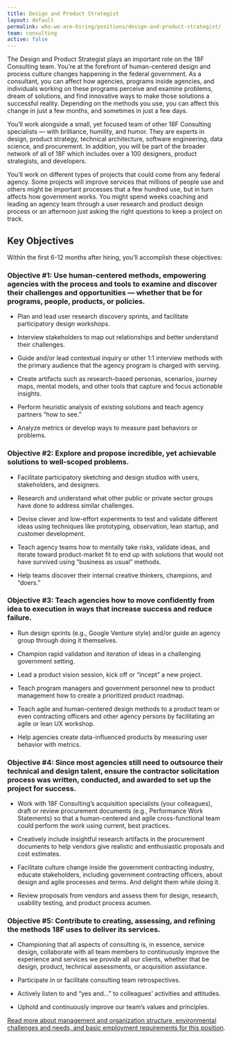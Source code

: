 ```yaml
---
title: Design and Product Strategist
layout: default
permalink: who-we-are-hiring/positions/design-and-product-strategist/
team: consulting
active: false
---
```

The Design and Product Strategist plays an important role on the 18F
Consulting team. You’re at the forefront of human-centered design and
process culture changes happening in the federal government. As a
consultant, you can affect how agencies, programs inside agencies, and
individuals working on these programs perceive and examine problems,
dream of solutions, and find innovative ways to make those solutions a
successful reality. Depending on the methods you use, you can affect
this change in just a few months, and sometimes in just a few days.

You’ll work alongside a small, yet focused team of other 18F Consulting
specialists — with brilliance, humility, and humor. They are experts in
design, product strategy, technical architecture, software engineering,
data science, and procurement. In addition, you will be part of the
broader network of all of 18F which includes over a 100 designers,
product strategists, and developers.

You’ll work on different types of projects that could come from any
federal agency. Some projects will improve services that millions of
people use and others might be important processes that a few hundred
use, but in turn affects how government works. You might spend weeks
coaching and leading an agency team through a user research and product
design process or an afternoon just asking the right questions to keep a
project on track.

## Key Objectives

Within the first 6-12 months after hiring, you’ll accomplish these
objectives:

### Objective \#1: Use human-centered methods, empowering agencies with the process and tools to examine and discover their challenges and opportunities — whether that be for programs, people, products, or policies.

-   Plan and lead user research discovery sprints, and facilitate participatory design workshops.

-   Interview stakeholders to map out relationships and better understand their challenges.

-   Guide and/or lead contextual inquiry or other 1:1 interview methods with the primary audience that the agency program is charged with serving.

-   Create artifacts such as research-based personas, scenarios, journey maps, mental models, and other tools that capture and focus actionable insights.

-   Perform heuristic analysis of existing solutions and teach agency partners “how to see.”

-   Analyze metrics or develop ways to measure past behaviors or problems.

### Objective \#2: Explore and propose incredible, yet achievable solutions to well-scoped problems.

-   Facilitate participatory sketching and design studios with users, stakeholders, and designers.

-   Research and understand what other public or private sector groups have done to address similar challenges.

-   Devise clever and low-effort experiments to test and validate different ideas using techniques like prototyping, observation, lean startup, and customer development.

-   Teach agency teams how to mentally take risks, validate ideas, and iterate toward product-market fit to end up with solutions that would not have survived using “business as usual” methods.

-   Help teams discover their internal creative thinkers, champions, and “doers.”

### Objective \#3: Teach agencies how to move confidently from idea to execution in ways that increase success and reduce failure.

-   Run design sprints (e.g., Google Venture style) and/or guide an agency group through doing it themselves.

-   Champion rapid validation and iteration of ideas in a challenging government setting.

-   Lead a product vision session, kick off or “incept” a new project.

-   Teach program managers and government personnel new to product management how to create a prioritized product roadmap.

-   Teach agile and human-centered design methods to a product team or even contracting officers and other agency persons by facilitating an agile or lean UX workshop.

-   Help agencies create data-influenced products by measuring user behavior with metrics.

### Objective \#4: Since most agencies still need to outsource their technical and design talent, ensure the contractor solicitation process was written, conducted, and awarded to set up the project for success.

-   Work with 18F Consulting’s acquisition specialists (your colleagues), draft or review procurement documents (e.g., Performance Work Statements) so that a human-centered and agile cross-functional team could perform the work using current, best practices.

-   Creatively include insightful research artifacts in the procurement documents to help vendors give realistic and enthusiastic proposals and cost estimates.

-   Facilitate culture change inside the government contracting industry, educate stakeholders, including government contracting officers, about design and agile processes and terms. And delight them while doing it.

-   Review proposals from vendors and assess them for design, research, usability testing, and product process acumen.

### Objective \#5: Contribute to creating, assessing, and refining the methods 18F uses to deliver its services.

-   Championing that all aspects of consulting is, in essence, service design, collaborate with all team members to continuously improve the experience and services we provide all our clients, whether that be design, product, technical assessments, or acquisition assistance.

-   Participate in or facilitate consulting team retrospectives.

-   Actively listen to and “yes and...” to colleagues’ activities and attitudes.

-   Uphold and continuously improve our team’s values and principles.

[Read more about management and organization structure, environmental
challenges and needs, and basic employment requirements for this
position](https://pages.18f.gov/joining-18f/who-we-are-hiring/positions/18f-consulting/).
